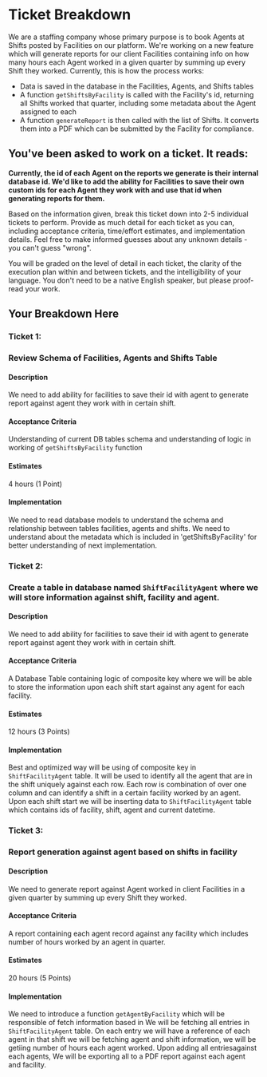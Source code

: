 # Ticket Breakdown
We are a staffing company whose primary purpose is to book Agents at Shifts posted by Facilities on our platform. We're working on a new feature which will generate reports for our client Facilities containing info on how many hours each Agent worked in a given quarter by summing up every Shift they worked. Currently, this is how the process works:

- Data is saved in the database in the Facilities, Agents, and Shifts tables
- A function `getShiftsByFacility` is called with the Facility's id, returning all Shifts worked that quarter, including some metadata about the Agent assigned to each
- A function `generateReport` is then called with the list of Shifts. It converts them into a PDF which can be submitted by the Facility for compliance.

## You've been asked to work on a ticket. It reads:

**Currently, the id of each Agent on the reports we generate is their internal database id. We'd like to add the ability for Facilities to save their own custom ids for each Agent they work with and use that id when generating reports for them.**


Based on the information given, break this ticket down into 2-5 individual tickets to perform. Provide as much detail for each ticket as you can, including acceptance criteria, time/effort estimates, and implementation details. Feel free to make informed guesses about any unknown details - you can't guess "wrong".


You will be graded on the level of detail in each ticket, the clarity of the execution plan within and between tickets, and the intelligibility of your language. You don't need to be a native English speaker, but please proof-read your work.

## Your Breakdown Here

### Ticket 1:

### Review Schema of Facilities, Agents and Shifts Table
#### Description
We need to add ability for facilities to save their id with agent to generate report against agent they work with in certain shift.
#### Acceptance Criteria
Understanding of current DB tables schema and understanding of logic in working of `getShiftsByFacility` function
#### Estimates
4 hours (1 Point)
#### Implementation
We need to read database models to understand the schema and relationship between tables facilities, agents and shifts.
We need to understand about the metadata which is included in 'getShiftsByFacility' for better understanding of next implementation.


### Ticket 2:

### Create a table in database named `ShiftFacilityAgent` where we will store information against shift, facility and agent.
#### Description
We need to add ability for facilities to save their id with agent to generate report against agent they work with in certain shift.
#### Acceptance Criteria
A Database Table containing logic of composite key where we will be able to store the information upon each shift start against any agent for each facility.
#### Estimates
12 hours (3 Points)
#### Implementation
Best and optimized way will be using of composite key in `ShiftFacilityAgent` table. It will be used to identify all the agent that are in the shift uniquely against each row. 
Each row is combination of over one column and can identify a shift in a certain facility worked by an agent. 
Upon each shift start we will be inserting data to `ShiftFacilityAgent` table which contains ids of facility, shift, agent and current datetime.

### Ticket 3:

### Report generation against agent based on shifts in facility
#### Description
We need to generate report against Agent worked in client Facilities in a given quarter by summing up every Shift they worked.
#### Acceptance Criteria
A report containing each agent record against any facility which includes number of hours worked by an agent in quarter.
#### Estimates
20 hours (5 Points)
#### Implementation
We need to introduce a function `getAgentByFacility` which will be responsible of fetch information based in 
We will be fetching all entries in `ShiftFacilityAgent` table.
On each entry we will have a reference of each agent in that shift we will be fetching agent and shift information, we will be getiing number of hours each agent worked.
Upon adding all entriesagainst each agents, We will be exporting all to a PDF report against each agent and facility.
